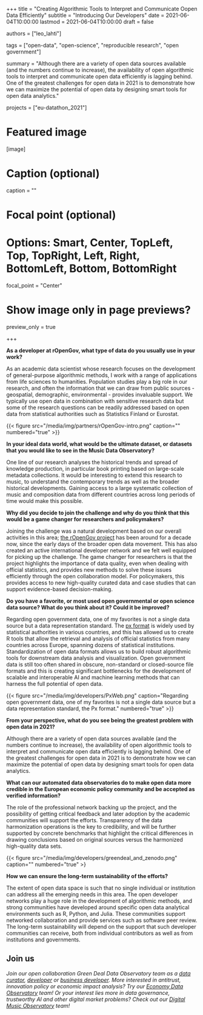 +++
title = "Creating Algorithmic Tools to Interpret and Communicate Oopen Data Efficiently"
subtitle = "Introducing Our Developers"
date = 2021-06-04T10:00:00
lastmod = 2021-06-04T10:00:00
draft = false

authors = ["leo_lahti"]

tags = ["open-data", "open-science", "reproducible research", "open government"]

summary = "Although there are a variety of open data sources available (and the numbers continue to increase), the availability of open algorithmic tools to interpret and communicate open data efficiently is lagging behind. One of the greatest challenges for open data in 2021 is to demonstrate how we can maximize the potential of open data by designing smart tools for open data analytics."

projects = ["eu-datathon_2021"]

# Featured image
[image]
  # Caption (optional)
  caption = ""

  # Focal point (optional)
  # Options: Smart, Center, TopLeft, Top, TopRight, Left, Right, BottomLeft, Bottom, BottomRight
  focal_point = "Center"

  # Show image only in page previews?
  preview_only = true

+++

**As a developer at rOpenGov, what type of data do you usually use in your work?**

As an academic data scientist whose research focuses on the development of general-purpose algorithmic methods, I work with a range of applications from life sciences to humanities. Population studies play a big role in our research, and often the information that we can draw from public sources - geospatial, demographic, environmental - provides invaluable support. We typically use open data in combination with sensitive research data but some of the research questions can be readily addressed based on open data from statistical authorities such as Statistics Finland or Eurostat.

{{< figure src="/media/img/partners/rOpenGov-intro.png" caption="" numbered="true" >}}

**In your ideal data world, what would be the ultimate dataset, or datasets that you would like to see in the Music Data Observatory?**

One line of our research analyses the historical trends and spread of knowledge production, in particular book printing based on large-scale metadata collections. It would be interesting to extend this research to music, to understand the contemporary trends as well as the broader historical developments. Gaining access to a large systematic collection of music and composition data from different countries across long periods of time would make this possible.

**Why did you decide to join the challenge and why do you think that this would be a game changer for researchers and policymakers?**

Joining the challenge was a natural development based on our overall activities in this area; [the rOpenGov project](http://ropengov.org/community/) has been around for a decade now, since the early days of the broader open data movement. This has also created an active international developer network and we felt well equipped for picking up the challenge. The game changer for researchers is that the project highlights the importance of data quality, even when dealing with official statistics, and provides new methods to solve these issues efficiently through the open collaboration model. For policymakers, this provides access to new high-quality curated data and case studies that can support evidence-based decision-making.

**Do you have a favorite, or most used open governmental or open science data source? What do you think about it?  Could it be improved?**

Regarding open government data, one of my favorites is not a single data source but a data representation standard. The [px format](https://www.scb.se/en/services/statistical-programs-for-px-files/#:~:text=PX%20is%20a%20standard%20format,and%20data.) is widely used by statistical authorities in various countries, and this has allowed us to create R tools that allow the retrieval and analysis of official statistics from many countries across Europe, spanning dozens of statistical institutions. Standardization of open data formats allows us to build robust algorithmic tools for downstream data analysis and visualization.  Open government data is still too often shared in obscure, non-standard or closed-source file formats and this is creating significant bottlenecks for the development of scalable and interoperable AI and machine learning methods that can harness the full potential of open data.

{{< figure src="/media/img/developers/PxWeb.png" caption="Regarding open government data, one of my favorites is not a single data source but a data representation standard, the Px format." numbered="true" >}}


**From your perspective, what do you see being the greatest problem with open data in 2021?**

Although there are a variety of open data sources available (and the numbers continue to increase), the availability of open algorithmic tools to interpret and communicate open data efficiently is lagging behind. One of the greatest challenges for open data in 2021 is to demonstrate how we can maximize the potential of open data by designing smart tools for open data analytics.

**What can our automated data observatories do to make open data more credible in the European economic policy community and be accepted as verified information?** 

The role of the professional network backing up the project, and the possibility of getting critical feedback and later adoption by the academic communities will support the efforts. Transparency of the data harmonization operations is the key to credibility, and will be further supported by concrete benchmarks that highlight the critical differences in drawing conclusions based on original sources versus the harmonized high-quality data sets.

{{< figure src="/media/img/developers/greendeal_and_zenodo.png" caption="" numbered="true" >}

**How we can ensure the long-term sustainability of the efforts?**

The extent of open data space is such that no single individual or institution can address all the emerging needs in this area. The open developer networks play a huge role in the development of algorithmic methods, and strong communities have developed around specific open data analytical environments such as R, Python, and Julia. These communities support networked collaboration and provide services such as software peer review. The long-term sustainability will depend on the support that such developer communities can receive, both from individual contributors as well as from institutions and governments. 

## Join us

*Join our open collaboration Green Deal Data Observatory team as a [data curator](/authors/curator), [developer](/authors/developer) or [business developer](/authors/team). More interested in antitrust, innovation policy or economic impact analysis? Try our [Economy Data Observatory](https://economy.dataobservatory.eu/#contributors) team! Or your interest lies more in data governance, trustworthy AI and other digital market problems? Check out our [Digital Music Observatory](https://music.dataobservatory.eu/#contributors) team!*
